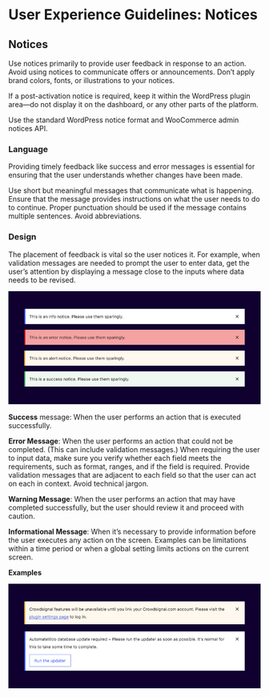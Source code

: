 # User Experience Guidelines: Notices

## Notices

Use notices primarily to provide user feedback in response to an action. Avoid using notices to communicate offers or announcements. Don’t apply brand colors, fonts, or illustrations to your notices.

If a post-activation notice is required, keep it within the WordPress plugin area—do not display it on the dashboard, or any other parts of the platform.

Use the standard WordPress notice format and WooCommerce admin notices API.

### Language

Providing timely feedback like success and error messages is essential for ensuring that the user understands whether changes have been made.

Use short but meaningful messages that communicate what is happening. Ensure that the message provides instructions on what the user needs to do to continue. Proper punctuation should be used if the message contains multiple sentences. Avoid abbreviations.

### Design

The placement of feedback is vital so the user notices it. For example, when validation messages are needed to prompt the user to enter data, get the user’s attention by displaying a message close to the inputs where data needs to be revised.

![visualization of four different notice designs next to one another](_media/notices1.png)

**Success** message: When the user performs an action that is executed successfully.

**Error Message**: When the user performs an action that could not be completed. (This can include validation messages.) When requiring the user to input data, make sure you verify whether each field meets the requirements, such as format, ranges, and if the field is required. Provide validation messages that are adjacent to each field so that the user can act on each in context. Avoid technical jargon.

**Warning Message**: When the user performs an action that may have completed successfully, but the user should review it and proceed with caution.

**Informational Message**: When it’s necessary to provide information before the user executes any action on the screen. Examples can be limitations within a time period or when a global setting limits actions on the current screen.

**Examples**

![an example of an informational message as a notice](_media/informational-notice.png)

